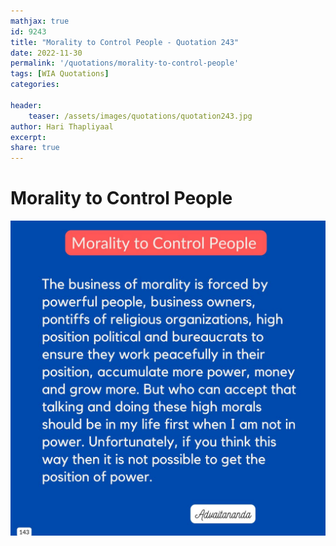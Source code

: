 ```yaml
---
mathjax: true
id: 9243
title: "Morality to Control People - Quotation 243"
date: 2022-11-30
permalink: '/quotations/morality-to-control-people'
tags: [WIA Quotations] 
categories: 

header:
    teaser: /assets/images/quotations/quotation243.jpg
author: Hari Thapliyaal 
excerpt:
share: true 
---
```


# Morality to Control People

![Morality to Control People](/assets/images/quotations/quotation243.jpg)
